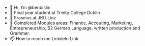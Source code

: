 - 👋 Hi, I’m @benbislin
- 👀 Final year student at Trinity College Dublin
- 🌱 Erasmus at JKU Linz 
- 💞️ Completed Modules areas: Finance, Accouting, Marketing, Entrepreneurship, B2 German Language, written production and Grammer. 
- 📫 How to reach me Linkdeln Link


<!---
benbislin/benbislin is a ✨ special ✨ repository because its `README.md` (this file) appears on your GitHub profile.
You can click the Preview link to take a look at your changes.
--->

